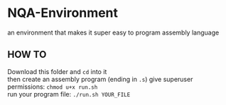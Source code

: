 # NQA-Environment
an environment that makes it super easy to program assembly language  
  
## HOW TO
Download this folder and `cd` into it  
then create an assembly program (ending in `.s`)
give superuser permissions: `chmod u+x run.sh`  
run your program file:  `./run.sh YOUR_FILE`


